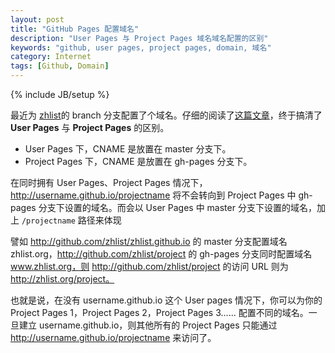 ```yaml
---
layout: post
title: "GitHub Pages 配置域名"
description: "User Pages 与 Project Pages 域名域名配置的区别"
keywords: "github, user pages, project pages, domain, 域名"
category: Internet
tags: [Github, Domain]
---
```

{% include JB/setup %}

最近为 [zhlist](http://github.com/zhlist/zhlist)的 branch 分支配置了个域名。仔细的阅读了[这篇文章](https://help.github.com/articles/setting-up-a-custom-domain-with-pages)，终于搞清了 **User Pages** 与 **Project Pages** 的区别。

- User Pages 下，CNAME 是放置在 master 分支下。
- Project Pages 下，CNAME 是放置在 gh-pages 分支下。

在同时拥有 User Pages、Project Pages 情况下，http://username.github.io/projectname 将不会转向到 Project Pages 中 gh-pages 分支下设置的域名。而会以 User Pages 中 master 分支下设置的域名，加上 `/projectname` 路径来体现

<!-- more -->
譬如 http://github.com/zhlist/zhlist.github.io 的 master 分支配置域名 zhlist.org，http://github.com/zhlist/project 的 gh-pages 分支同时配置域名 www.zhlist.org，则 http://github.com/zhlist/project 的访问 URL 则为 http://zhlist.org/project。

也就是说，在没有 username.github.io 这个 User pages 情况下，你可以为你的 Project Pages 1，Project Pages 2，Project Pages 3...... 配置不同的域名。一旦建立 username.github.io，则其他所有的 Project Pages 只能通过 http://username.github.io/projectname 来访问了。

